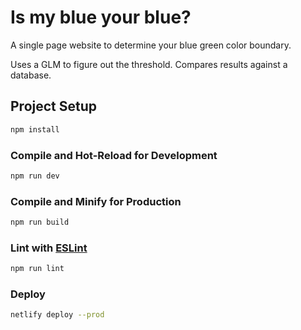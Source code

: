 # Is my blue your blue?

A single page website to determine your blue green color boundary.

Uses a GLM to figure out the threshold. Compares results against a database.

## Project Setup

```sh
npm install
```

### Compile and Hot-Reload for Development

```sh
npm run dev
```

### Compile and Minify for Production

```sh
npm run build
```

### Lint with [ESLint](https://eslint.org/)

```sh
npm run lint
```

### Deploy

```sh
netlify deploy --prod
```
